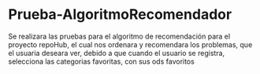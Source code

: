 # Prueba-AlgoritmoRecomendador
Se realizara las pruebas para el algoritmo de recomendación para el proyecto repoHub, el cual nos ordenara y recomendara los problemas, que el usuaria deseara ver, debido a que cuando el usuario se registra, selecciona las categorias favoritas, con sus ods favoritos
